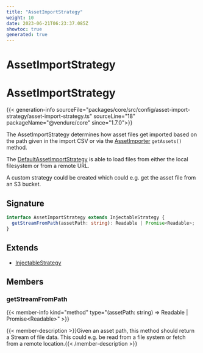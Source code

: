 ```yaml
---
title: "AssetImportStrategy"
weight: 10
date: 2023-06-21T06:23:37.085Z
showtoc: true
generated: true
---
```

<!-- This file was generated from the Vendure source. Do not modify. Instead, re-run the "docs:build" script -->

# AssetImportStrategy
<div class="symbol">


# AssetImportStrategy

{{< generation-info sourceFile="packages/core/src/config/asset-import-strategy/asset-import-strategy.ts" sourceLine="18" packageName="@vendure/core" since="1.7.0">}}

The AssetImportStrategy determines how asset files get imported based on the path given in the
import CSV or via the <a href='/typescript-api/import-export/asset-importer#assetimporter'>AssetImporter</a> `getAssets()` method.

The <a href='/typescript-api/import-export/default-asset-import-strategy#defaultassetimportstrategy'>DefaultAssetImportStrategy</a> is able to load files from either the local filesystem
or from a remote URL.

A custom strategy could be created which could e.g. get the asset file from an S3 bucket.

## Signature

```TypeScript
interface AssetImportStrategy extends InjectableStrategy {
  getStreamFromPath(assetPath: string): Readable | Promise<Readable>;
}
```
## Extends

 * <a href='/typescript-api/common/injectable-strategy#injectablestrategy'>InjectableStrategy</a>


## Members

### getStreamFromPath

{{< member-info kind="method" type="(assetPath: string) => Readable | Promise&#60;Readable&#62;"  >}}

{{< member-description >}}Given an asset path, this method should return a Stream of file data. This could
e.g. be read from a file system or fetch from a remote location.{{< /member-description >}}


</div>

